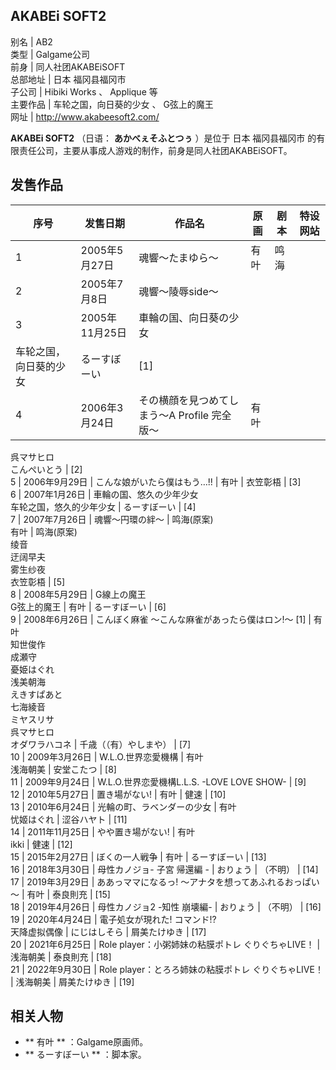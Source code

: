 AKABEi SOFT2  
---  
别名  |  AB2   
类型  |  Galgame公司   
前身  |  同人社团AKABEiSOFT   
总部地址  |  日本  福冈县福冈市   
子公司  |  Hibiki Works  、  Applique  等   
主要作品  |  车轮之国，向日葵的少女  、  G弦上的魔王   
网址  |  http://www.akabeesoft2.com/   
  
**AKABEi SOFT2** （日语：  **あかべぇそふとつぅ** ）是位于  日本  福冈县福冈市
的有限责任公司，主要从事成人游戏的制作，前身是同人社团AKABEiSOFT。

##  发售作品

序号  |  发售日期  |  作品名  |  原画  |  剧本  |  特设网站   
---|---|---|---|---|---  
1  |  2005年5月27日  |  魂響〜たまゆら〜  |  有叶  |  鸣海  |   
2  |  2005年7月8日  |  魂響〜陵辱side〜  |   
3  |  2005年11月25日  |  車輪の国、向日葵の少女    
车轮之国，向日葵的少女  |  るーすぼーい  |  [1]   
4  |  2006年3月24日  |  その横顔を見つめてしまう〜A Profile 完全版〜  |  有叶    
呉マサヒロ  
こんぺいとう  |  [2]   
5  |  2006年9月29日  |  こんな娘がいたら僕はもう…!!  |  有叶  |  衣笠彰梧  |  [3]   
6  |  2007年1月26日  |  車輪の国、悠久の少年少女    
车轮之国，悠久的少年少女  |  るーすぼーい  |  [4]   
7  |  2007年7月26日  |  魂響〜円環の絆〜  |  鸣海(原案)   
有叶  |  鸣海(原案)   
绫音  
迂阔早夫  
雾生纱夜  
衣笠彰梧  |  [5]   
8  |  2008年5月29日  |  G線上の魔王    
G弦上的魔王  |  有叶  |  るーすぼーい  |  [6]   
9  |  2008年6月26日  |  こんぼく麻雀 〜こんな麻雀があったら僕はロン!〜  [1]  |  有叶    
知世俊作  
成瀬守  
憂姫はぐれ  
浅美朝海  
えきすぱあと  
七海綾音  
ミヤスリサ  
呉マサヒロ  
オダワラハコネ  |  千歳（（有）やしまや）  |  [7]   
10  |  2009年3月26日  |  W.L.O.世界恋愛機構  |  有叶    
浅海朝美  |  安堂こたつ  |  [8]   
11  |  2009年9月24日  |  W.L.O.世界恋愛機構L.L.S. -LOVE LOVE SHOW-  |  [9]   
12  |  2010年5月27日  |  置き場がない!  |  有叶  |  健速  |  [10]   
13  |  2010年6月24日  |  光輪の町、ラベンダーの少女  |  有叶    
忧姬はぐれ  |  涩谷ハヤト  |  [11]   
14  |  2011年11月25日  |  やや置き場がない!  |  有叶    
ikki  |  健速  |  [12]   
15  |  2015年2月27日  |  ぼくの一人戦争  |  有叶  |  るーすぼーい  |  [13]   
16  |  2018年3月30日  |  母性カノジョ- 子宮 帰還編 -  |  おりょう  |  （不明）  |  [14]   
17  |  2019年3月29日  |  ああっママになるっ! ～アナタを想ってあふれるおっぱい～  |  有叶  |  泰良則充  |  [15]   
18  |  2019年4月26日  |  母性カノジョ2 -知性 崩壊編-  |  おりょう  |  （不明）  |  [16]   
19  |  2020年4月24日  |  電子処女が現れた! コマンド!?    
天降虚拟偶像  |  にじはしそら  |  屑美たけゆき  |  [17]   
20  |  2021年6月25日  |  Role player：小粥姉妹の粘膜ポトレ ぐりぐちゃLIVE！  |  浅海朝美  |  泰良則充  |  [18]   
21  |  2022年9月30日  |  Role player：とろろ姉妹の粘膜ポトレ ぐりぐちゃLIVE！  |  浅海朝美  |  屑美たけゆき  |  [19]   
  
##  相关人物

  * ** 有叶  ** ：Galgame原画师。 
  * ** るーすぼーい  ** ：脚本家。 